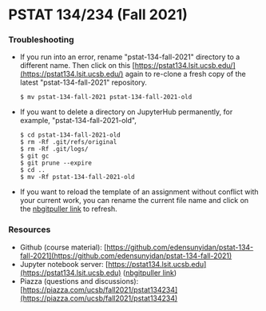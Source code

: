 # PSTAT 134/234 (Fall 2021)

### Troubleshooting
* If you run into an error, rename "pstat-134-fall-2021" directory to a different name. Then click on this [https://pstat134.lsit.ucsb.edu/](https://pstat134.lsit.ucsb.edu/) again to re-clone a fresh copy of the latest "pstat-134-fall-2021" repository. 

  `$ mv pstat-134-fall-2021 pstat-134-fall-2021-old`

* If you want to delete a directory on JupyterHub permanently, for example, "pstat-134-fall-2021-old", 
  ```
  $ cd pstat-134-fall-2021-old
  $ rm -Rf .git/refs/original
  $ rm -Rf .git/logs/
  $ git gc
  $ git prune --expire 
  $ cd ..
  $ mv -Rf pstat-134-fall-2021-old
  ```
* If you want to reload the template of an assignment without conflict with your current work, you can rename the current file name and click on the [nbgitpuller link](https://pstat134.lsit.ucsb.edu/hub/user-redirect/git-pull?repo=https%3A%2F%2Fgithub.com%2Fedensunyidan%2Fpstat-134-fall-2021&urlpath=tree%2Fpstat-134-fall-2021%2F&branch=public) to refresh.

### Resources
* Github (course material): [https://github.com/edensunyidan/pstat-134-fall-2021](https://github.com/edensunyidan/pstat-134-fall-2021)
* Jupyter notebook server: [https://pstat134.lsit.ucsb.edu](https://pstat134.lsit.ucsb.edu) ([nbgitpuller link](https://pstat134.lsit.ucsb.edu/hub/user-redirect/git-pull?repo=https%3A%2F%2Fgithub.com%2Fedensunyidan%2Fpstat-134-fall-2021&urlpath=tree%2Fpstat-134-fall-2021%2F&branch=public))
* Piazza (questions and discussions): [https://piazza.com/ucsb/fall2021/pstat134234](https://piazza.com/ucsb/fall2021/pstat134234)

